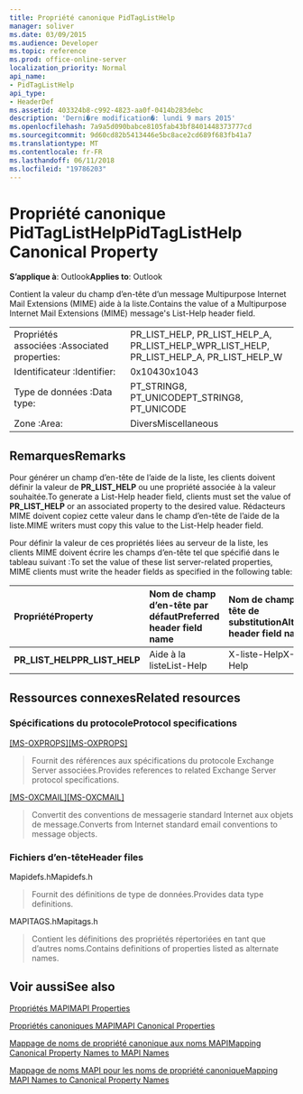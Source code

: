 ```yaml
---
title: Propriété canonique PidTagListHelp
manager: soliver
ms.date: 03/09/2015
ms.audience: Developer
ms.topic: reference
ms.prod: office-online-server
localization_priority: Normal
api_name:
- PidTagListHelp
api_type:
- HeaderDef
ms.assetid: 403324b8-c992-4823-aa0f-0414b283debc
description: 'Derni�re modification�: lundi 9 mars 2015'
ms.openlocfilehash: 7a9a5d090babce8105fab43bf8401448373777cd
ms.sourcegitcommit: 9d60cd82b5413446e5bc8ace2cd689f683fb41a7
ms.translationtype: MT
ms.contentlocale: fr-FR
ms.lasthandoff: 06/11/2018
ms.locfileid: "19786203"
---
```

# <a name="pidtaglisthelp-canonical-property"></a><span data-ttu-id="c5b4d-103">Propriété canonique PidTagListHelp</span><span class="sxs-lookup"><span data-stu-id="c5b4d-103">PidTagListHelp Canonical Property</span></span>

  
  
<span data-ttu-id="c5b4d-104">**S’applique à**: Outlook</span><span class="sxs-lookup"><span data-stu-id="c5b4d-104">**Applies to**: Outlook</span></span> 
  
<span data-ttu-id="c5b4d-105">Contient la valeur du champ d’en-tête d’un message Multipurpose Internet Mail Extensions (MIME) aide à la liste.</span><span class="sxs-lookup"><span data-stu-id="c5b4d-105">Contains the value of a Multipurpose Internet Mail Extensions (MIME) message's List-Help header field.</span></span>
  
|||
|:-----|:-----|
|<span data-ttu-id="c5b4d-106">Propriétés associées :</span><span class="sxs-lookup"><span data-stu-id="c5b4d-106">Associated properties:</span></span>  <br/> |<span data-ttu-id="c5b4d-107">PR_LIST_HELP, PR_LIST_HELP_A, PR_LIST_HELP_W</span><span class="sxs-lookup"><span data-stu-id="c5b4d-107">PR_LIST_HELP, PR_LIST_HELP_A, PR_LIST_HELP_W</span></span>  <br/> |
|<span data-ttu-id="c5b4d-108">Identificateur :</span><span class="sxs-lookup"><span data-stu-id="c5b4d-108">Identifier:</span></span>  <br/> |<span data-ttu-id="c5b4d-109">0x1043</span><span class="sxs-lookup"><span data-stu-id="c5b4d-109">0x1043</span></span>  <br/> |
|<span data-ttu-id="c5b4d-110">Type de données :</span><span class="sxs-lookup"><span data-stu-id="c5b4d-110">Data type:</span></span>  <br/> |<span data-ttu-id="c5b4d-111">PT_STRING8, PT_UNICODE</span><span class="sxs-lookup"><span data-stu-id="c5b4d-111">PT_STRING8, PT_UNICODE</span></span>  <br/> |
|<span data-ttu-id="c5b4d-112">Zone :</span><span class="sxs-lookup"><span data-stu-id="c5b4d-112">Area:</span></span>  <br/> |<span data-ttu-id="c5b4d-113">Divers</span><span class="sxs-lookup"><span data-stu-id="c5b4d-113">Miscellaneous</span></span>  <br/> |
   
## <a name="remarks"></a><span data-ttu-id="c5b4d-114">Remarques</span><span class="sxs-lookup"><span data-stu-id="c5b4d-114">Remarks</span></span>

<span data-ttu-id="c5b4d-115">Pour générer un champ d’en-tête de l’aide de la liste, les clients doivent définir la valeur de **PR_LIST_HELP** ou une propriété associée à la valeur souhaitée.</span><span class="sxs-lookup"><span data-stu-id="c5b4d-115">To generate a List-Help header field, clients must set the value of **PR_LIST_HELP** or an associated property to the desired value.</span></span> <span data-ttu-id="c5b4d-116">Rédacteurs MIME doivent copiez cette valeur dans le champ d’en-tête de l’aide de la liste.</span><span class="sxs-lookup"><span data-stu-id="c5b4d-116">MIME writers must copy this value to the List-Help header field.</span></span> 
  
<span data-ttu-id="c5b4d-117">Pour définir la valeur de ces propriétés liées au serveur de la liste, les clients MIME doivent écrire les champs d’en-tête tel que spécifié dans le tableau suivant :</span><span class="sxs-lookup"><span data-stu-id="c5b4d-117">To set the value of these list server-related properties, MIME clients must write the header fields as specified in the following table:</span></span>
  
|<span data-ttu-id="c5b4d-118">**Propriété**</span><span class="sxs-lookup"><span data-stu-id="c5b4d-118">**Property**</span></span>|<span data-ttu-id="c5b4d-119">**Nom de champ d’en-tête par défaut**</span><span class="sxs-lookup"><span data-stu-id="c5b4d-119">**Preferred header field name**</span></span>|<span data-ttu-id="c5b4d-120">**Nom de champ d’en-tête de substitution**</span><span class="sxs-lookup"><span data-stu-id="c5b4d-120">**Alternate header field name**</span></span>|
|:-----|:-----|:-----|
|<span data-ttu-id="c5b4d-121">**PR_LIST_HELP**</span><span class="sxs-lookup"><span data-stu-id="c5b4d-121">**PR_LIST_HELP**</span></span> <br/> |<span data-ttu-id="c5b4d-122">Aide à la liste</span><span class="sxs-lookup"><span data-stu-id="c5b4d-122">List-Help</span></span>  <br/> |<span data-ttu-id="c5b4d-123">X-liste-Help</span><span class="sxs-lookup"><span data-stu-id="c5b4d-123">X-List-Help</span></span>  <br/> |
   
## <a name="related-resources"></a><span data-ttu-id="c5b4d-124">Ressources connexes</span><span class="sxs-lookup"><span data-stu-id="c5b4d-124">Related resources</span></span>

### <a name="protocol-specifications"></a><span data-ttu-id="c5b4d-125">Spécifications du protocole</span><span class="sxs-lookup"><span data-stu-id="c5b4d-125">Protocol specifications</span></span>

<span data-ttu-id="c5b4d-126">[[MS-OXPROPS]](http://msdn.microsoft.com/library/f6ab1613-aefe-447d-a49c-18217230b148%28Office.15%29.aspx)</span><span class="sxs-lookup"><span data-stu-id="c5b4d-126">[[MS-OXPROPS]](http://msdn.microsoft.com/library/f6ab1613-aefe-447d-a49c-18217230b148%28Office.15%29.aspx)</span></span>
  
> <span data-ttu-id="c5b4d-127">Fournit des références aux spécifications du protocole Exchange Server associées.</span><span class="sxs-lookup"><span data-stu-id="c5b4d-127">Provides references to related Exchange Server protocol specifications.</span></span>
    
<span data-ttu-id="c5b4d-128">[[MS-OXCMAIL]](http://msdn.microsoft.com/library/b60d48db-183f-4bf5-a908-f584e62cb2d4%28Office.15%29.aspx)</span><span class="sxs-lookup"><span data-stu-id="c5b4d-128">[[MS-OXCMAIL]](http://msdn.microsoft.com/library/b60d48db-183f-4bf5-a908-f584e62cb2d4%28Office.15%29.aspx)</span></span>
  
> <span data-ttu-id="c5b4d-129">Convertit des conventions de messagerie standard Internet aux objets de message.</span><span class="sxs-lookup"><span data-stu-id="c5b4d-129">Converts from Internet standard email conventions to message objects.</span></span>
    
### <a name="header-files"></a><span data-ttu-id="c5b4d-130">Fichiers d’en-tête</span><span class="sxs-lookup"><span data-stu-id="c5b4d-130">Header files</span></span>

<span data-ttu-id="c5b4d-131">Mapidefs.h</span><span class="sxs-lookup"><span data-stu-id="c5b4d-131">Mapidefs.h</span></span>
  
> <span data-ttu-id="c5b4d-132">Fournit des définitions de type de données.</span><span class="sxs-lookup"><span data-stu-id="c5b4d-132">Provides data type definitions.</span></span>
    
<span data-ttu-id="c5b4d-133">MAPITAGS.h</span><span class="sxs-lookup"><span data-stu-id="c5b4d-133">Mapitags.h</span></span>
  
> <span data-ttu-id="c5b4d-134">Contient les définitions des propriétés répertoriées en tant que d’autres noms.</span><span class="sxs-lookup"><span data-stu-id="c5b4d-134">Contains definitions of properties listed as alternate names.</span></span>
    
## <a name="see-also"></a><span data-ttu-id="c5b4d-135">Voir aussi</span><span class="sxs-lookup"><span data-stu-id="c5b4d-135">See also</span></span>



[<span data-ttu-id="c5b4d-136">Propriétés MAPI</span><span class="sxs-lookup"><span data-stu-id="c5b4d-136">MAPI Properties</span></span>](mapi-properties.md)
  
[<span data-ttu-id="c5b4d-137">Propriétés canoniques MAPI</span><span class="sxs-lookup"><span data-stu-id="c5b4d-137">MAPI Canonical Properties</span></span>](mapi-canonical-properties.md)
  
[<span data-ttu-id="c5b4d-138">Mappage de noms de propriété canonique aux noms MAPI</span><span class="sxs-lookup"><span data-stu-id="c5b4d-138">Mapping Canonical Property Names to MAPI Names</span></span>](mapping-canonical-property-names-to-mapi-names.md)
  
[<span data-ttu-id="c5b4d-139">Mappage de noms MAPI pour les noms de propriété canonique</span><span class="sxs-lookup"><span data-stu-id="c5b4d-139">Mapping MAPI Names to Canonical Property Names</span></span>](mapping-mapi-names-to-canonical-property-names.md)

